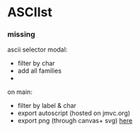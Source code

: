# ASCIIst


### missing  

ascii selector modal:  
- filter by char  
- add all families  
- 

on main:  
- filter by label & char  
- export autoscript (hosted on jmvc.org)  
- export png (through canvas+ svg) [here](https://stackoverflow.com/questions/12652769/rendering-html-elements-to-canvas#12660867)